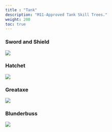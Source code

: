 ```yaml
---
title : "Tank"
description: "M11-Approved Tank Skill Trees."
weight: 200
toc: true
---
```


### Sword and Shield
<a href="/images/skilltrees/sword/1.png" target="_blank"><img src="/images/skilltrees/sword/1.png"></a>

<!-- ### Greatsword -->

### Hatchet

<a href="/images/skilltrees/hatchet/tank.png" target="_blank"><img src="/images/skilltrees/hatchet/tank.png"></a>

### Greataxe

<a href="/images/skilltrees/greataxe/1.png" target="_blank"><img src="/images/skilltrees/greataxe/1.png"></a>

### Blunderbuss

<a href="/images/skilltrees/blunderbuss/tank.png" target="_blank"><img src="/images/skilltrees/blunderbuss/tank.png"></a>

